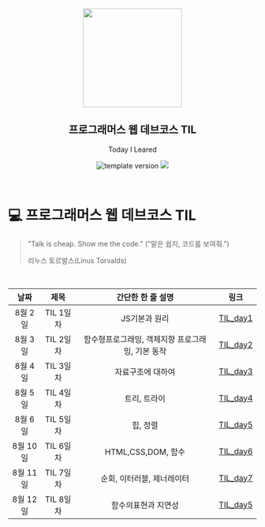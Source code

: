 <br/>
<p align="middle" >
  <img width="200px;" src="./src/images/prgms-logo.png"/>
</p>
<h2 align="middle">프로그래머스 웹 데브코스 TIL</h2>
<p align="middle">Today I Leared</p>
<p align="middle">
  <img src="https://img.shields.io/badge/version-1.0.0-blue?style=flat-square" alt="template version"/>
  <img src="https://img.shields.io/badge/language-md-md.svg?style=flat-square"/>
</p>

<p align="middle">
  <!-- <a href="#">☕ 블로그 링크</a> -->  
</p>

<br/>

# 💻 프로그래머스 웹 데브코스 TIL

> "Talk is cheap. Show me the code."
> ("말은 쉽지, 코드를 보여줘.")
>
> 리누스 토르발스(Linus Torvalds)

<br/>

|   날짜   |   제목    |                간단한 한 줄 설명                 |                        링크                         |
| :------: | :-------: | :----------------------------------------------: | :-------------------------------------------------: |
| 8월 2일  | TIL 1일차 |                  JS기본과 원리                   | [TIL_day1](https://sunjae95.github.io/posts/TIL_1/) |
| 8월 3일  | TIL 2일차 | 함수형프로그래밍, 객체지향 프로그래밍, 기본 동작 | [TIL_day2](https://sunjae95.github.io/posts/TIL_2/) |
| 8월 4일  | TIL 3일차 |                자료구조에 대하여                 | [TIL_day3](https://sunjae95.github.io/posts/TIL_3/) |
| 8월 5일  | TIL 4일차 |                   트리, 트라이                   | [TIL_day4](https://sunjae95.github.io/posts/TIL_4/) |
| 8월 6일  | TIL 5일차 |                     힙, 정렬                     | [TIL_day5](https://sunjae95.github.io/posts/TIL_5/) |
| 8월 10일 | TIL 6일차 |                HTML,CSS,DOM, 함수                | [TIL_day6](https://sunjae95.github.io/posts/TIL_6/) |
| 8월 11일 | TIL 7일차 |            순회, 이터러블, 제너레이터            | [TIL_day7](https://sunjae95.github.io/posts/TIL_7/) |
| 8월 12일 | TIL 8일차 |               함수의표현과 지연성                | [TIL_day5](https://sunjae95.github.io/posts/TIL_8/) |
